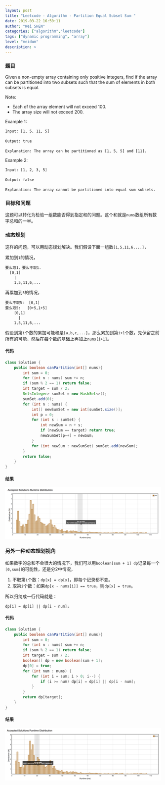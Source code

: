 ```yaml
---
layout: post
title: "Leetcode - Algorithm - Partition Equal Subset Sum "
date: 2019-03-22 16:50:11
author: "Wei SHEN"
categories: ["algorithm","leetcode"]
tags: ["dynamic programming", "array"]
level: "meidum"
description: >
---
```


### 题目
Given a non-empty array containing only positive integers, find if the array can be partitioned into two subsets such that the sum of elements in both subsets is equal.

Note:
* Each of the array element will not exceed 100.
* The array size will not exceed 200.

Example 1:
```
Input: [1, 5, 11, 5]

Output: true

Explanation: The array can be partitioned as [1, 5, 5] and [11].
```

Example 2:
```
Input: [1, 2, 3, 5]

Output: false

Explanation: The array cannot be partitioned into equal sum subsets.
```

### 目标和问题
这题可以转化为检验一组数能否得到指定和的问题。这个和就是`nums`数组所有数字总和的一半。

### 动态规划
这样的问题，可以用动态规划解决。我们假设下面一组数`[1,5,11,6,...]`，

累加到`1`的情况，
```
要么取1，要么不取1.
  [0,1]     
    |
    1,5,11,6,...
```

再累加到`5`的情况，
```
要么不取5:  [0,1]
要么取5:   [0+5,1+5]
    [0,1]     
      |
    1,5,11,6,...
```

假设到第`i`个数的累加可能和是`[a,b,c,...]`，那么累加到第`i+1`个数，先保留之前所有的可能，然后在每个数的基础上再加上`nums[i+1]`。

#### 代码
```java
class Solution {
    public boolean canPartition(int[] nums){
        int sum = 0;
        for (int n : nums) sum += n;
        if (sum % 2 == 1) return false;
        int target = sum / 2;
        Set<Integer> sumSet = new HashSet<>();
        sumSet.add(0);
        for (int n : nums) {
            int[] newSumSet = new int[sumSet.size()];
            int p = 0;
            for (int s : sumSet) {
                int newSum = n + s;
                if (newSum == target) return true;
                newSumSet[p++] = newSum;
            }
            for (int newSum : newSumSet) sumSet.add(newSum);
        }
        return false;
    }
}
```

#### 结果
![partition-equal-subset-sum-1](/images/leetcode/partition-equal-subset-sum-1.png)


### 另外一种动态规划视角
如果数字的总和不会很大的情况下，我们可以用`boolean[sum + 1] dp`记录每一个`[0,sum]`的可能性，还是分2中情况，
1. 不取第`i`个数：`dp[x] = dp[x]`，即每个记录都不变。
2. 取第`i`个数：如果`dp[x - nums[i]] == true`，则`dp[x] = true`。

所以归纳成一行代码就是：
```
dp[i] = dp[i] || dp[i - num];
```

#### 代码
```java
class Solution {
    public boolean canPartition(int[] nums){
        int sum = 0;
        for (int n : nums) sum += n;
        if (sum % 2 == 1) return false;
        int target = sum / 2;
        boolean[] dp = new boolean[sum + 1];
        dp[0] = true;
        for (int num : nums) {
            for (int i = sum; i > 0; i--) {
                if (i >= num) dp[i] = dp[i] || dp[i - num];
            }
        }
        return dp[target];
    }
}
```

#### 结果
![partition-equal-subset-sum-2](/images/leetcode/partition-equal-subset-sum-2.png)
